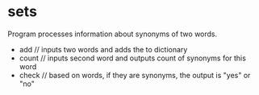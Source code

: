 # sets
Program processes information about synonyms of two words. 
- add // inputs two words and adds the to dictionary
- count // inputs second word and outputs count of synonyms for this word
- check // based on words, if they are synonyms, the output is "yes" or "no"
